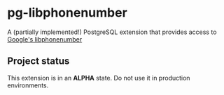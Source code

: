 # pg-libphonenumber
A (partially implemented!) PostgreSQL extension that provides access to [Google's libphonenumber](https://github.com/googlei18n/libphonenumber)

## Project status

This extension is in an <strong>ALPHA</strong> state. Do not use it in production environments.
